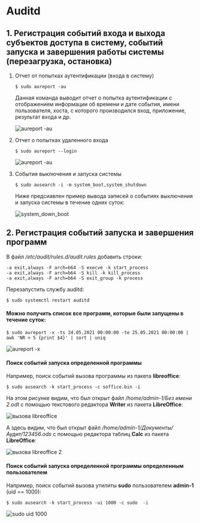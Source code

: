 # Auditd

## 1. Регистрация событий входа и выхода субъектов доступа в систему, событий запуска и завершения работы системы (перезагрузка, остановка)

1) Отчет от попытках аутентификации (входа в систему)
    ```
    $ sudo aureport -au
    ```
    
    Данная команда выводит отчет о попытка аутентификации с отображением информации об времени и дате события, имени пользователя, хоста, с которого производился вход, 
    приложение, результат входа и др.
    
    ![aureport -au](https://user-images.githubusercontent.com/40645030/119325487-961daa00-bc89-11eb-9070-45d9a19a3769.png)

2) Отчет о попытках удаленного входа
    
    ```
    $ sudo aureport --login
    ```
    
    ![aureport -au](https://user-images.githubusercontent.com/40645030/119327376-91f28c00-bc8b-11eb-81a0-3fb561889fdf.png)

3) События выключения и запуска системы
    
    ```
    $ sudo ausearch -i -m system_boot,system_shutdown
    ```
    Ниже предсиавлен пример вывода записей о событиях выключения и запуска системы в течение одних суток:
    
    ![system_down_boot](https://user-images.githubusercontent.com/40645030/119345196-39c68480-bca1-11eb-8c70-dcc6e44956fb.png)

   
## 2. Регистрация событий запуска и завершения программ
    
В файл */etc/audit/rules.d/audit.rules* добавить строки:
```
-a exit,always -F arch=b64 -S execve -k start_process
-a exit,always -F arch=b64 -S kill -k kill_process
-a exit,always -F arch=b64 -S exit_group -k process
```

Перезапустить службу auditd:

```
$ sudo systemctl restart auditd
```

#### Можно получить список все программ, которые были запущены в течение суток:

```
$ sudo aureport -x -ts 24.05.2021 00:00:00 -te 25.05.2021 00:00:00 | awk 'NR > 5 {print $4}' | sort | uniq
```

![aureport -x](https://user-images.githubusercontent.com/40645030/119349358-c3c51c00-bca6-11eb-9203-86819002f6b5.png)

#### Поиск событий запуска определенной программы

Например, поиск событий вызова программы из пакета **libreoffice**:

```
$ sudo ausearch -k start_process -c soffice.bin -i
```

На этом рисунке видим, что был открыт файл */home/admin-1/Без имени 2.odt* с помощью текстового редактора **Writer** из пакета **LibreOffice**:

![вызова libreoffice](https://user-images.githubusercontent.com/40645030/119356677-61244e00-bcaf-11eb-8662-e1c51ff8a4e2.png)

А здесь видим, что был открыт файл */home/admin-1/Документы/Аудит/123456.ods* с помощью редактора таблиц **Calc** из пакета **LibreOffice**:

![вызова libreoffice 2](https://user-images.githubusercontent.com/40645030/119357172-ed367580-bcaf-11eb-8805-f1c6b821f469.png)

#### Поиск событий запуска определенной программы определенным пользователем

Например, поиск событий вызова утилиты **sudo** пользователем **admin-1** (uid == 1000):

```
$ sudo ausearch -k start_process -ui 1000 -c sudo  -i
```

![sudo uid 1000 ](https://user-images.githubusercontent.com/40645030/119358004-d6445300-bcb0-11eb-9662-611a3639ed57.png)

